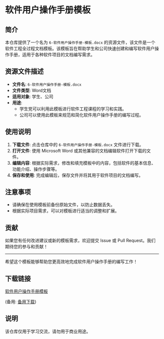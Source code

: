 # 软件用户操作手册模板

## 简介

本仓库提供了一个名为 `6-软件用户操作手册-模板.docx` 的资源文件，该文件是一个软件工程全过程文档模板。该模板旨在帮助学生和公司快速创建和编写软件用户操作手册，适用于各种软件项目的文档编写需求。

## 资源文件描述

- **文件名**: `6-软件用户操作手册-模板.docx`
- **文件类型**: Word文档
- **适用对象**: 学生、公司
- **用途**: 
  - 学生党可以利用此模板进行软件工程课程的学习和实践。
  - 公司可以使用此模板来规范和简化软件用户操作手册的编写过程。

## 使用说明

1. **下载文件**: 点击仓库中的 `6-软件用户操作手册-模板.docx` 文件进行下载。
2. **打开文件**: 使用 Microsoft Word 或其他兼容的文档编辑软件打开下载的文件。
3. **编辑内容**: 根据实际需求，修改和填充模板中的内容，包括软件的基本信息、功能介绍、操作步骤等。
4. **保存和使用**: 完成编辑后，保存文件并将其用于软件项目的文档编写。

## 注意事项

- 请确保在使用模板前备份原始文件，以防止数据丢失。
- 根据实际项目需求，可以对模板进行适当的调整和扩展。

## 贡献

如果您有任何改进建议或新的模板需求，欢迎提交 Issue 或 Pull Request。我们期待您的参与和贡献！

---

希望这个模板能够帮助您更高效地完成软件用户操作手册的编写工作！

## 下载链接
[软件用户操作手册模板](https://pan.quark.cn/s/af20d4285f6c) 

(备用: [备用下载](https://pan.baidu.com/s/1fBylbNOpEiCTlswzGQvQmw?pwd=1234))

## 说明

该仓库仅用于学习交流，请勿用于商业用途。
